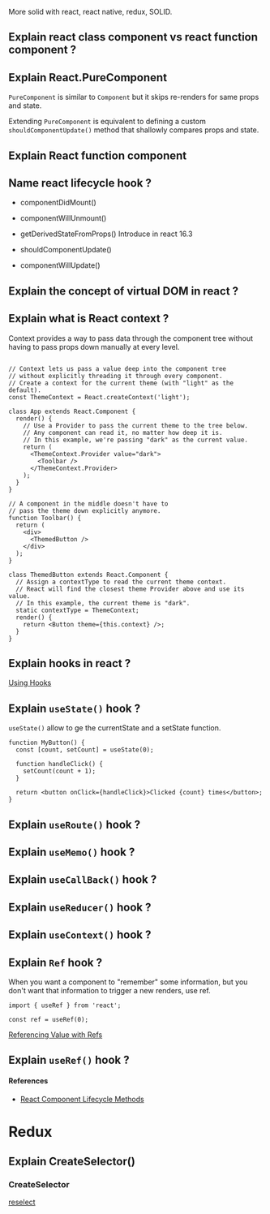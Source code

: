 More solid with react, react native, redux, SOLID.

## Explain react class component vs react function component ?

## Explain React.PureComponent

`PureComponent` is similar to `Component` but it skips re-renders for same props and state.

Extending `PureComponent` is equivalent to defining a custom `shouldComponentUpdate()` method that shallowly compares props and state.

## Explain React function component

## Name react lifecycle hook ?

- componentDidMount()
- componentWillUnmount()

- getDerivedStateFromProps() Introduce in react 16.3

- shouldComponentUpdate()

- componentWillUpdate()

## Explain the concept of virtual DOM in react ?

## Explain what is React context ?

Context provides a way to pass data through the component tree without having to pass props down manually at every level.

```tsx

// Context lets us pass a value deep into the component tree
// without explicitly threading it through every component.
// Create a context for the current theme (with "light" as the default).
const ThemeContext = React.createContext('light');

class App extends React.Component {
  render() {
    // Use a Provider to pass the current theme to the tree below.
    // Any component can read it, no matter how deep it is.
    // In this example, we're passing "dark" as the current value.
    return (
      <ThemeContext.Provider value="dark">
        <Toolbar />
      </ThemeContext.Provider>
    );
  }
}

// A component in the middle doesn't have to
// pass the theme down explicitly anymore.
function Toolbar() {
  return (
    <div>
      <ThemedButton />
    </div>
  );
}

class ThemedButton extends React.Component {
  // Assign a contextType to read the current theme context.
  // React will find the closest theme Provider above and use its value.
  // In this example, the current theme is "dark".
  static contextType = ThemeContext;
  render() {
    return <Button theme={this.context} />;
  }
}
```

## Explain hooks in react ?

[Using Hooks](https://react.dev/learn#using-hooks)

## Explain `useState()` hook ?

`useState()` allow to ge the currentState and a setState function.

```tsx
function MyButton() {
  const [count, setCount] = useState(0);

  function handleClick() {
    setCount(count + 1);
  }

  return <button onClick={handleClick}>Clicked {count} times</button>;
}
```

## Explain `useRoute()` hook ?

## Explain `useMemo()` hook ?

## Explain `useCallBack()` hook ?

## Explain `useReducer()` hook ?

## Explain `useContext()` hook ?

## Explain `Ref` hook ?

When you want a component to "remember" some information, but you don't want that information to trigger a new renders, use ref.

```tsx
import { useRef } from 'react';

const ref = useRef(0);
```

[Referencing Value with Refs](https://react.dev/learn/referencing-values-with-refs)

## Explain `useRef()` hook ?

#### References

- [React Component Lifecycle Methods](https://www.freecodecamp.org/news/react-component-lifecycle-methods/)

# Redux

## Explain CreateSelector()

### CreateSelector

[reselect](https://github.com/reduxjs/reselect)
